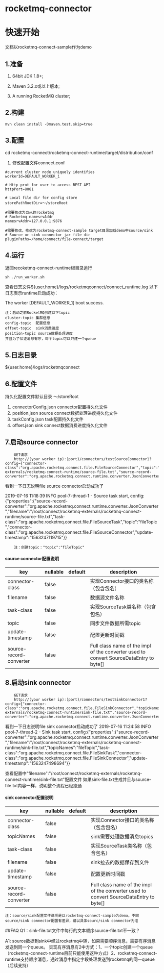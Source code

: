 # rocketmq-connector 

# 快速开始

文档以rocketmq-connect-sample作为demo

## 1.准备

1. 64bit JDK 1.8+;

2. Maven 3.2.x或以上版本;

3. A running RocketMQ cluster;

## 2.构建

```
mvn clean install -Dmaven.test.skip=true
```

## 3.配置

cd rocketmq-connect/rocketmq-connect-runtime/target/distribution/conf

1. 修改配置文件connect.conf

```
#current cluster node uniquely identifies
workerId=DEFAULT_WORKER_1

# Http prot for user to access REST API
httpPort=8081

# Local file dir for config store
storePathRootDir=～/storeRoot

#需要修改为自己的rocketmq
# Rocketmq namesrvAddr
namesrvAddr=127.0.0.1:9876  

#需要修改，修改为rocketmq-connect-sample target目录加载demo中source/sink
# Source or sink connector jar file dir
pluginPaths=/home/connect/file-connect/target
``` 

## 4.运行

返回recoketmq-connect-runtime根目录运行
```
sh ./run_worker.sh
```

查看日志文件${user.home}/logs/rocketmqconnect/connect_runtime.log
以下日志表示runtime启动成功：

The worker [DEFAULT_WORKER_1] boot success.

```
注：启动之前RocketMQ创建以下topic
cluster-topic 集群信息
config-topic  配置信息
offset-topic  sink消费进度
position-topic source数据处理进度
并且为了保证消息有序，每个topic可以只建一个queue
```

## 5.日志目录

 ${user.home}/logs/rocketmqconnect 

## 6.配置文件

持久化配置文件默认目录 ～/storeRoot

1. connectorConfig.json connector配置持久化文件
2. position.json        source connect数据处理进度持久化文件
3. taskConfig.json      task配置持久化文件
4. offset.json          sink connect数据消费进度持久化文件

## 7.启动source connector

```
    GET请求  
    http://(your worker ip):(port)/connectors/testSourceConnector1?config={"connector-class":"org.apache.rocketmq.connect.file.FileSourceConnector","topic":"fileTopic","filename":"/root/connect/rocketmq-externals/rocketmq-connect-runtime/source-file.txt","source-record-converter":"org.apache.rocketmq.connect.runtime.converter.JsonConverter"}   
```
   看到一下日志说明file source connector启动成功了
   
   2019-07-16 11:18:39 INFO pool-7-thread-1 - Source task start, config:{"properties":{"source-record-converter":"org.apache.rocketmq.connect.runtime.converter.JsonConverter","filename":"/root/connect/rocketmq-externals/rocketmq-connect-runtime/source-file.txt","task-class":"org.apache.rocketmq.connect.file.FileSourceTask","topic":"fileTopic","connector-class":"org.apache.rocketmq.connect.file.FileSourceConnector","update-timestamp":"1563247119715"}}
```  
    注：创建topic："topic":"fileTopic"
```

#### source connector配置说明

|key               |nullable|default    |description|
|------------------|--------|-----------|-----------|
|connector-class         |false   |           |实现Connector接口的类名称（包含包名）|
|filename        |false   |           |数据源文件名称|
|task-class         |false   |           |实现SourceTask类名称（包含包名）|
|topic         |false   |           |同步文件数据所需topic|
|update-timestamp         |false   |           |配置更新时间戳|
|source-record-converter         |false   |           |Full class name of the impl of the converter used to convert SourceDataEntry to byte[]|


## 8.启动sink connector

```
    GET请求  
    http://(your worker ip):(port)/connectors/testSinkConnector1?config={"connector-class":"org.apache.rocketmq.connect.file.FileSinkConnector","topicNames":"fileTopic","filename":"/root/connect/rocketmq-externals/rocketmq-connect-runtime/sink-file.txt","source-record-converter":"org.apache.rocketmq.connect.runtime.converter.JsonConverter"}
```  
看到一下日志说明file sink connector启动成功了
2019-07-16 11:24:58 INFO pool-7-thread-2 - Sink task start, config:{"properties":{"source-record-converter":"org.apache.rocketmq.connect.runtime.converter.JsonConverter","filename":"/root/connect/rocketmq-externals/rocketmq-connect-runtime/sink-file.txt","topicNames":"fileTopic","task-class":"org.apache.rocketmq.connect.file.FileSinkTask","connector-class":"org.apache.rocketmq.connect.file.FileSinkConnector","update-timestamp":"1563247498694"}}

查看配置中"filename":"/root/connect/rocketmq-externals/rocketmq-connect-runtime/sink-file.txt"配置文件
如果sink-file.txt生成并且与source-file.txt内容一样，说明整个流程已经跑通

#### sink connector配置说明

|key               |nullable|default    |description|
|------------------|--------|-----------|-----------|
|connector-class         |false   |           |实现Connector接口的类名称（包含包名）|
|topicNames        |false   |           |sink需要处理数据消息topics|
|task-class         |false   |           |实现SourceTask类名称（包含包名）|
|filename         |false   |           |sink拉去的数据保存到文件|
|update-timestamp         |false   |           |配置更新时间戳|
|source-record-converter         |false   |           |Full class name of the impl of the converter used to convert SourceDataEntry to byte[]|

```  
注：source/sink配置文件说明是以rocketmq-connect-sample为demo，不同source/sink connector配置有差异，请以具体sourc/sink connector为准
```  

##FAQ
Q1：sink-file.txt文件中每行的文本顺序source-file.txt不一致？

A1: source数据到sink中经过rocketmq中转，如果需要顺序消息，需要有序消息发送到同一个queue。
实现有序消息有2中方式：1、一个topic创建一个queue（rocketmq-connect-runtime目前只能使用这种方式）2、rocketmq-connect-runtime支持顺序消息，通过消息中指定字段处理发送到rocketmq的同一queue（后续支持）





